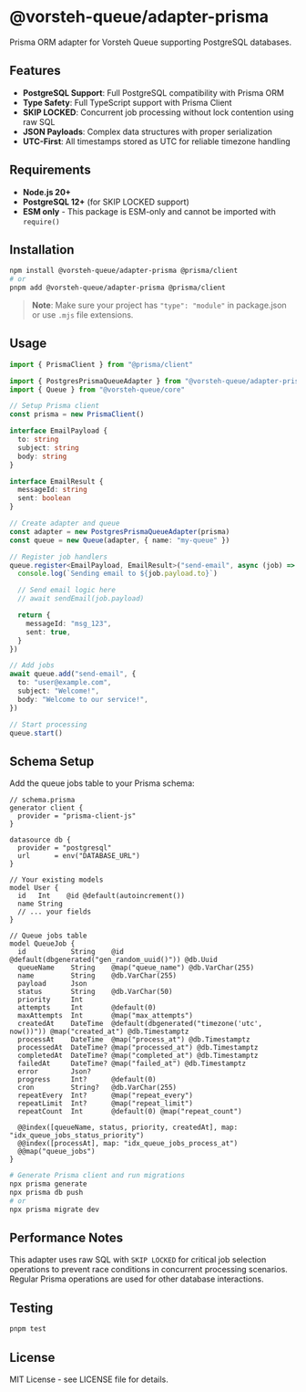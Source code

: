 # @vorsteh-queue/adapter-prisma

Prisma ORM adapter for Vorsteh Queue supporting PostgreSQL databases.

## Features

- **PostgreSQL Support**: Full PostgreSQL compatibility with Prisma ORM
- **Type Safety**: Full TypeScript support with Prisma Client
- **SKIP LOCKED**: Concurrent job processing without lock contention using raw SQL
- **JSON Payloads**: Complex data structures with proper serialization
- **UTC-First**: All timestamps stored as UTC for reliable timezone handling

## Requirements

- **Node.js 20+**
- **PostgreSQL 12+** (for SKIP LOCKED support)
- **ESM only** - This package is ESM-only and cannot be imported with `require()`

## Installation

```bash
npm install @vorsteh-queue/adapter-prisma @prisma/client
# or
pnpm add @vorsteh-queue/adapter-prisma @prisma/client
```

> **Note**: Make sure your project has `"type": "module"` in package.json or use `.mjs` file extensions.

## Usage

```typescript
import { PrismaClient } from "@prisma/client"

import { PostgresPrismaQueueAdapter } from "@vorsteh-queue/adapter-prisma"
import { Queue } from "@vorsteh-queue/core"

// Setup Prisma client
const prisma = new PrismaClient()

interface EmailPayload {
  to: string
  subject: string
  body: string
}

interface EmailResult {
  messageId: string
  sent: boolean
}

// Create adapter and queue
const adapter = new PostgresPrismaQueueAdapter(prisma)
const queue = new Queue(adapter, { name: "my-queue" })

// Register job handlers
queue.register<EmailPayload, EmailResult>("send-email", async (job) => {
  console.log(`Sending email to ${job.payload.to}`)

  // Send email logic here
  // await sendEmail(job.payload)

  return {
    messageId: "msg_123",
    sent: true,
  }
})

// Add jobs
await queue.add("send-email", {
  to: "user@example.com",
  subject: "Welcome!",
  body: "Welcome to our service!",
})

// Start processing
queue.start()
```

## Schema Setup

Add the queue jobs table to your Prisma schema:

```prisma
// schema.prisma
generator client {
  provider = "prisma-client-js"
}

datasource db {
  provider = "postgresql"
  url      = env("DATABASE_URL")
}

// Your existing models
model User {
  id   Int    @id @default(autoincrement())
  name String
  // ... your fields
}

// Queue jobs table
model QueueJob {
  id           String    @id @default(dbgenerated("gen_random_uuid()")) @db.Uuid
  queueName    String    @map("queue_name") @db.VarChar(255)
  name         String    @db.VarChar(255)
  payload      Json
  status       String    @db.VarChar(50)
  priority     Int
  attempts     Int       @default(0)
  maxAttempts  Int       @map("max_attempts")
  createdAt    DateTime  @default(dbgenerated("timezone('utc', now())")) @map("created_at") @db.Timestamptz
  processAt    DateTime  @map("process_at") @db.Timestamptz
  processedAt  DateTime? @map("processed_at") @db.Timestamptz
  completedAt  DateTime? @map("completed_at") @db.Timestamptz
  failedAt     DateTime? @map("failed_at") @db.Timestamptz
  error        Json?
  progress     Int?      @default(0)
  cron         String?   @db.VarChar(255)
  repeatEvery  Int?      @map("repeat_every")
  repeatLimit  Int?      @map("repeat_limit")
  repeatCount  Int       @default(0) @map("repeat_count")

  @@index([queueName, status, priority, createdAt], map: "idx_queue_jobs_status_priority")
  @@index([processAt], map: "idx_queue_jobs_process_at")
  @@map("queue_jobs")
}
```

```bash
# Generate Prisma client and run migrations
npx prisma generate
npx prisma db push
# or
npx prisma migrate dev
```

## Performance Notes

This adapter uses raw SQL with `SKIP LOCKED` for critical job selection operations to prevent race conditions in concurrent processing scenarios. Regular Prisma operations are used for other database interactions.

## Testing

```bash
pnpm test
```

## License

MIT License - see LICENSE file for details.
